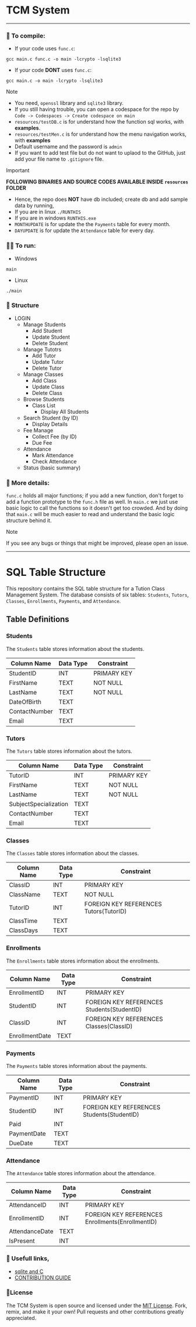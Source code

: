 # TCM System
***

### 🤖 To compile:

- If your code uses `func.c`:
```
gcc main.c func.c -o main -lcrypto -lsqlite3
```
- If your code **DONT** uses `func.c`:
```
gcc main.c -o main -lcrypto -lsqlite3
```

> [!NOTE]  
> - You need, `openssl` library and `sqlite3` library.
> - If you still having trouble, you can open a codespace for the repo by ```Code -> Codespaces -> Create codespace on main```
> - `resources/testDB.c` is for understand how the function sql works, with **examples**.
> - `resources/testMen.c` is for understand how the menu navigation works, with **examples**
> - Default username and the password is `admin`
> - If you want to add test file but do not want to uplaod to the GitHub, just add your file name to `.gitignore` file.

> [!IMPORTANT]  
> **FOLLOWING BINARIES AND SOURCE CODES AVAILABLE INSIDE `resources` FOLDER**
> - Hence, the repo does **NOT** have db included; create db and add sample data by running,
> - If you are in linux `./RUNTHIS`
> - If you are in windows `RUNTHIS.exe`
> - `MONTHUPDATE` is for update the the `Payments` table for every month.
> - `DAYUPDATE` is for update the `Attendance` table for every day.
### 🏃‍♂️ To run:
- Windows
```
main
```
- Linux
```
./main
```

### 🏢 Structure

- LOGIN
    - Manage Students
      - Add Student
      - Update Student
      - Delete Student
    - Manage Tutotrs
      - Add Tutor
      - Update Tutor
      - Delete Tutor
    - Manage Classes
      - Add Class
      - Update Class
      - Delete Class
    - Browse Students
      - Class List
        - Display All Students
    - Search Student (by ID)
      - Display Details
    - Fee Manage
      - Collect Fee (by ID)
      - Due Fee
    - Attendance
      - Mark Attendance
      - Check Attendance
    - Status (basic summary)
  
### 📜 More details:

`func.c` holds all major functions; if you add a new function, don't forget to add a function prototype to the `func.h` file as well.
In `main.c` we just use basic logic to call the functions so it doesn't get too crowded. And by doing that `main.c` will be much easier to read and understand the basic logic structure behind it.

> [!NOTE]  
> If you see any bugs or things that might be improved, please open an issue.

***

# SQL Table Structure

This repository contains the SQL table structure for a Tution Class Management System. The database consists of six tables: `Students`, `Tutors`, `Classes`, `Enrollments`, `Payments`, and `Attendance`.

## Table Definitions

### Students

The `Students` table stores information about the students.

| Column Name | Data Type | Constraint |
|-------------|-----------|------------|
| StudentID | INT | PRIMARY KEY |
| FirstName | TEXT | NOT NULL |
| LastName | TEXT | NOT NULL |
| DateOfBirth | TEXT | |
| ContactNumber | TEXT | |
| Email | TEXT | |

### Tutors

The `Tutors` table stores information about the tutors.

| Column Name | Data Type | Constraint |
|-------------|-----------|------------|
| TutorID | INT | PRIMARY KEY |
| FirstName | TEXT | NOT NULL |
| LastName | TEXT | NOT NULL |
| SubjectSpecialization | TEXT | |
| ContactNumber | TEXT | |
| Email | TEXT | |

### Classes

The `Classes` table stores information about the classes.

| Column Name | Data Type | Constraint |
|-------------|-----------|------------|
| ClassID | INT | PRIMARY KEY |
| ClassName | TEXT | NOT NULL |
| TutorID | INT | FOREIGN KEY REFERENCES Tutors(TutorID) |
| ClassTime | TEXT | |
| ClassDays | TEXT | |

### Enrollments

The `Enrollments` table stores information about the enrollments.

| Column Name | Data Type | Constraint |
|-------------|-----------|------------|
| EnrollmentID | INT | PRIMARY KEY |
| StudentID | INT | FOREIGN KEY REFERENCES Students(StudentID) |
| ClassID | INT | FOREIGN KEY REFERENCES Classes(ClassID) |
| EnrollmentDate | TEXT | |

### Payments

The `Payments` table stores information about the payments.

| Column Name | Data Type | Constraint |
|-------------|-----------|------------|
| PaymentID | INT | PRIMARY KEY |
| StudentID | INT | FOREIGN KEY REFERENCES Students(StudentID) |
| Paid | INT | |
| PaymentDate | TEXT | |
| DueDate | TEXT | |

### Attendance

The `Attendance` table stores information about the attendance.

| Column Name | Data Type | Constraint |
|-------------|-----------|------------|
| AttendanceID | INT | PRIMARY KEY |
| EnrollmentID | INT | FOREIGN KEY REFERENCES Enrollments(EnrollmentID) |
| AttendanceDate | TEXT | |
| IsPresent | INT | |


### 🔗 Usefull links,

- [sqlite and C](https://www.tutorialspoint.com/sqlite/sqlite_c_cpp.htm)
- [CONTRIBUTION GUIDE](.github/CONTRIBUTING.md)

### 📰License

The TCM System is open source and licensed under the [MIT License](.github/LICENSE). Fork, remix, and make it your own! Pull requests and other contributions greatly appreciated.